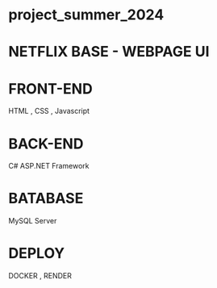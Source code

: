 # project_summer_2024
NETFLIX BASE - WEBPAGE UI
======================
#  FRONT-END
HTML , CSS , Javascript 
#  BACK-END 
C# ASP.NET Framework
#  BATABASE
MySQL Server
# DEPLOY 
DOCKER , RENDER 
